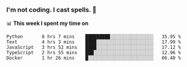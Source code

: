 ### I'm not coding. I cast spells. 🎩

📊 **This week I spent my time on**
<!--START_SECTION:waka-->
```text
Python       8 hrs 7 mins    █████████░░░░░░░░░░░░░░░░   35.95 % 
Text         4 hrs 3 mins    ████░░░░░░░░░░░░░░░░░░░░░   17.99 % 
JavaScript   3 hrs 52 mins   ████░░░░░░░░░░░░░░░░░░░░░   17.12 % 
TypeScript   2 hrs 55 mins   ███░░░░░░░░░░░░░░░░░░░░░░   12.96 % 
Docker       1 hr 26 mins    █░░░░░░░░░░░░░░░░░░░░░░░░   06.40 %
```
<!--END_SECTION:waka-->
